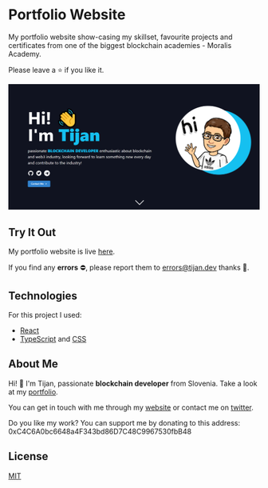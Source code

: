 # Portfolio Website
My portfolio website show-casing my skillset, favourite projects and certificates from one of the biggest blockchain academies - Moralis Academy. 

Please leave a ⭐ if you like it.

![Portfolio Preview](./portfolio-preview.png)

## Try It Out
My portfolio website is live [here](https://tijan.dev/).

If you find any **errors** ⛔, please report them to [errors@tijan.dev](mailto:errors@tijan.dev) thanks 🙏.

## Technologies
For this project I used:
- [React](https://reactjs.org/)
- [TypeScript](https://www.typescriptlang.org/) and [CSS](https://developer.mozilla.org/en-US/docs/Web/CSS)

## About Me
Hi! 👋 I'm Tijan, passionate **blockchain developer** from Slovenia. Take a look at my [portfolio](https://tijan.dev).

You can get in touch with me through my [website](https://tijan.dev) or contact me on [twitter](https://twitter.com/0xTijan).

Do you like my work? You can support me by donating to this address: 0xC4C6A0bc6648a4F343bd86D7C48C9967530fbB48

## License
[MIT](https://choosealicense.com/licenses/mit/)